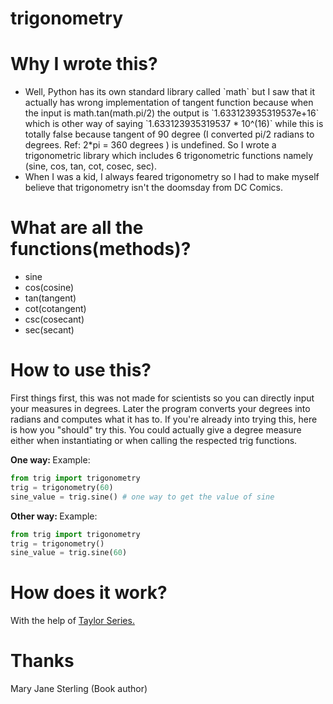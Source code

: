 # trigonometry

# Why I wrote this?
  <ul>
  <li>
  Well, Python has its own standard library called `math` but I saw that it actually has wrong implementation of tangent function because when the input is math.tan(math.pi/2) the output is `1.633123935319537e+16` which is other way of saying `1.633123935319537 * 10^(16)` while this is totally false because tangent of 90 degree (I converted pi/2 radians to degrees. Ref: 2*pi = 360 degrees ) is undefined. So I wrote a trigonometric library which includes 6 trigonometric functions namely (sine, cos, tan, cot, cosec, sec).
  </li>
  <li>
    When I was a kid, I always feared trigonometry so I had to make myself believe that trigonometry isn't the doomsday from DC Comics. 
  </li>
  </ul>
  
  
# What are all the functions(methods)?
  <ul>
  <li>sine</li>
  <li>cos(cosine)</li>
  <li>tan(tangent)</li>
  <li>cot(cotangent)</li>
  <li>csc(cosecant)</li>
  <li>sec(secant)</li>
  </ul>
  
# How to use this?
  First things first, this was not made for scientists so you can directly input your measures in degrees.
  Later the program converts your degrees into radians and computes what it has to.
  If you're already into trying this, here is how you "should" try this.
  You could actually give a degree measure either when instantiating or when calling the respected trig functions.
  
  <b> One way: </b>
  Example:
  ```python
  from trig import trigonometry
  trig = trigonometry(60)
  sine_value = trig.sine() # one way to get the value of sine
  ```
  
  <b> Other way: </b>
  Example:
  ```python
  from trig import trigonometry
  trig = trigonometry()
  sine_value = trig.sine(60)
  ```
  
 
# How does it work?
  With the help of <a href="https://en.wikipedia.org/wiki/Taylor_series" target="_blank">Taylor Series.</a>
  
# Thanks
  Mary Jane Sterling (Book author)
 
